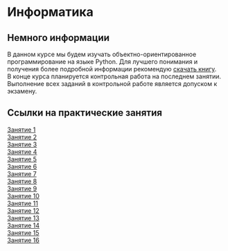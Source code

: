 # Информатика

## Немного информации

В данном курсе мы будем изучать объектно-ориентированное программирование на языке Python. Для лучшего понимания и получения более
подробной информации рекомендую [скачать книгу](https://disk.yandex.ru/i/eR99Y4Ukcum-3Q).   
В конце курса планируется контрольная работа на последнем занятии.  
Выполнение всех заданий в контрольной работе является допуском к экзамену.

## Ссылки на практические занятия

[Занятие 1]()  
[Занятие 2]()  
[Занятие 3]()  
[Занятие 4]()   
[Занятие 5]()  
[Занятие 6]()  
[Занятие 7]()  
[Занятие 8]()  
[Занятие 9]()  
[Занятие 10]()  
[Занятие 11]()  
[Занятие 12]()  
[Занятие 13]()  
[Занятие 14]()  
[Занятие 15]()  
[Занятие 16]()  